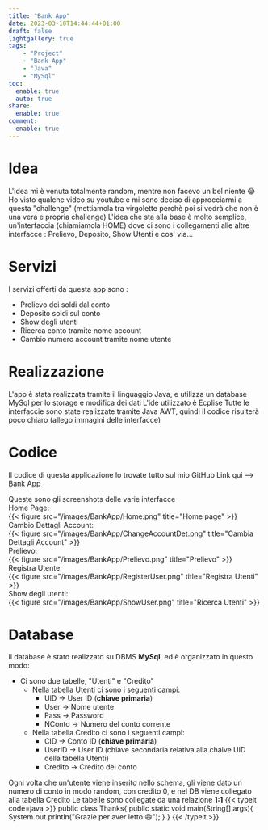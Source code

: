 ```yaml
---
title: "Bank App"
date: 2023-03-10T14:44:44+01:00
draft: false
lightgallery: true
tags:
    - "Project"
    - "Bank App"
    - "Java"
    - "MySql"
toc:
  enable: true
  auto: true
share:
  enable: true
comment:
  enable: true
---
```


# Idea
L'idea mi è venuta totalmente random, mentre non facevo un bel niente :joy:
Ho visto qualche video su youtube e mi sono deciso di approcciarmi a questa "challenge" (mettiamola tra virgolette perchè poi si vedrà che non è una vera e propria challenge)
L'idea che sta alla base è molto semplice, un'interfaccia (chiamiamola HOME) dove ci sono i collegamenti alle altre interfacce : Prelievo, Deposito, Show Utenti e cos' via...
# Servizi
I servizi offerti da questa app sono :
- Prelievo dei soldi dal conto
- Deposito soldi sul conto
- Show degli utenti
- Ricerca conto tramite nome account
- Cambio numero account tramite nome utente

# Realizzazione
L'app è stata realizzata tramite il linguaggio Java, e utilizza un database MySql per lo storage e modifica dei dati
L'ide utilizzato è Ecplise
Tutte le interfaccie sono state realizzate tramite Java AWT, quindi il codice risulterà poco chiaro (allego immagini delle interfacce)
# Codice

Il codice di questa applicazione lo trovate tutto sul mio GitHub
Link qui --> [Bank App](https://github.com/francosalvucci14/Bank-App)

Queste sono gli screenshots delle varie interfacce<br/>
Home Page:<br/>
{{< figure src="/images/BankApp/Home.png" title="Home page" >}}<br/>
Cambio Dettagli Account:<br/>
{{< figure src="/images/BankApp/ChangeAccountDet.png" title="Cambia Dettagli Account" >}}<br/>
Prelievo:<br/>
{{< figure src="/images/BankApp/Prelievo.png" title="Prelievo" >}}<br/>
Registra Utente:<br/>
{{< figure src="/images/BankApp/RegisterUser.png" title="Registra Utenti" >}}<br/>
Show degli utenti:<br/>
{{< figure src="/images/BankApp/ShowUser.png" title="Ricerca Utenti" >}}<br/>

# Database
Il database è stato realizzato su DBMS **MySql**, ed è organizzato in questo modo:

- Ci sono due tabelle, "Utenti" e "Credito"
	- Nella tabella Utenti ci sono i seguenti campi:
		- UID -> User ID (**chiave primaria**)
		- User -> Nome utente
		- Pass -> Password
		- NConto -> Numero del conto corrente
	- Nella tabella Credito ci sono i seguenti campi:
		- CID -> Conto ID (**chiave primaria**)
		- UserID -> User ID (chiave secondaria relativa alla chaive UID della tabella Utenti)
		- Credito -> Credito del conto

Ogni volta che un'utente viene inserito nello schema, gli viene dato un numero di conto in modo random, con credito 0, e nel DB viene collegato alla tabella Credito
Le tabelle sono collegate da una relazione **1:1**
{{< typeit code=java >}}
public class Thanks{
  public static void main(String[] args){
    System.out.println("Grazie per aver letto :smile:");
  }
}
{{< /typeit >}}

